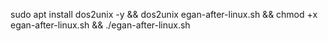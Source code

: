 sudo apt install dos2unix -y && dos2unix egan-after-linux.sh && chmod +x egan-after-linux.sh && ./egan-after-linux.sh
